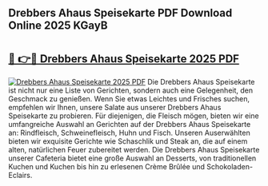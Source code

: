 ## Drebbers Ahaus Speisekarte PDF Download Online 2025 KGayB

# <h2><a href="http://gcalqr.nevu.top/?p=Drebbers+Ahaus+Speisekarte">🔗 👉🔴 Drebbers Ahaus Speisekarte 2025 PDF</a></h2>

[![Drebbers Ahaus Speisekarte 2025 PDF](https://i.imgur.com/dBaPXMq.png)](http://gcalqr.nevu.top/?p=Drebbers+Ahaus+Speisekarte)
Die Drebbers Ahaus Speisekarte ist nicht nur eine Liste von Gerichten, sondern auch eine Gelegenheit, den Geschmack zu genießen. Wenn Sie etwas Leichtes und Frisches suchen, empfehlen wir Ihnen, unsere Salate aus unserer Drebbers Ahaus Speisekarte zu probieren. Für diejenigen, die Fleisch mögen, bieten wir eine umfangreiche Auswahl an Gerichten auf der Drebbers Ahaus Speisekarte an: Rindfleisch, Schweinefleisch, Huhn und Fisch. Unseren Auserwählten bieten wir exquisite Gerichte wie Schaschlik und Steak an, die auf einem alten, natürlichen Feuer zubereitet werden. Die Drebbers Ahaus Speisekarte unserer Cafeteria bietet eine große Auswahl an Desserts, von traditionellen Kuchen und Kuchen bis hin zu erlesenen Crème Brûlée und Schokoladen-Eclairs.
